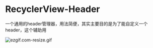 # RecyclerView-Header
一个通用的header管理器，用法简便，其实主要目的是为了能自定义一个header，这个辅助用


![ezgif.com-resize.gif](https://upload-images.jianshu.io/upload_images/12377851-3ed4439f04ca04cc.gif?imageMogr2/auto-orient/strip)
